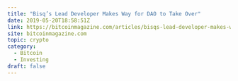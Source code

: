 ```yaml
---
title: "Bisq’s Lead Developer Makes Way for DAO to Take Over"
date: 2019-05-20T18:58:51Z
link: https://bitcoinmagazine.com/articles/bisqs-lead-developer-makes-way-for-dao-to-take-over/?utm_medium=RSS&utm_source=hune
site: bitcoinmagazine.com
topic: crypto
category:
  - Bitcoin
  - Investing
draft: false
---
```

